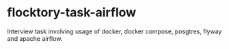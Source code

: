 # flocktory-task-airflow
Interview task involving usage of docker, docker compose, posgtres, flyway and apache airflow.
